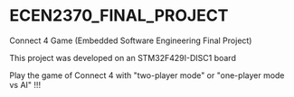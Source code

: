 # ECEN2370_FINAL_PROJECT
Connect 4 Game (Embedded Software Engineering Final Project)


This project was developed on an STM32F429I-DISC1 board

Play the game of Connect 4 with "two-player mode" or "one-player mode vs AI" !!!
